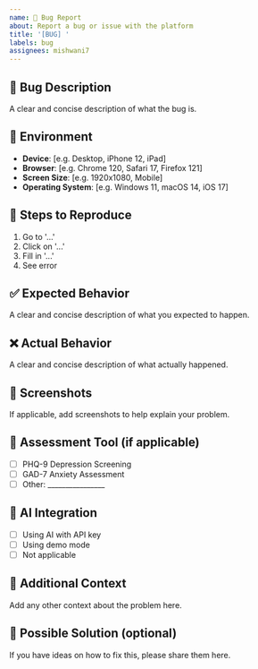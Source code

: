 ```yaml
---
name: 🐛 Bug Report
about: Report a bug or issue with the platform
title: '[BUG] '
labels: bug
assignees: mishwani7
---
```


## 🐛 Bug Description
A clear and concise description of what the bug is.

## 📱 Environment
- **Device**: [e.g. Desktop, iPhone 12, iPad]
- **Browser**: [e.g. Chrome 120, Safari 17, Firefox 121]
- **Screen Size**: [e.g. 1920x1080, Mobile]
- **Operating System**: [e.g. Windows 11, macOS 14, iOS 17]

## 🔄 Steps to Reproduce
1. Go to '...'
2. Click on '...'
3. Fill in '...'
4. See error

## ✅ Expected Behavior
A clear and concise description of what you expected to happen.

## ❌ Actual Behavior
A clear and concise description of what actually happened.

## 📸 Screenshots
If applicable, add screenshots to help explain your problem.

## 🧠 Assessment Tool (if applicable)
- [ ] PHQ-9 Depression Screening
- [ ] GAD-7 Anxiety Assessment
- [ ] Other: ________________

## 🤖 AI Integration
- [ ] Using AI with API key
- [ ] Using demo mode
- [ ] Not applicable

## 📄 Additional Context
Add any other context about the problem here.

## 🔧 Possible Solution (optional)
If you have ideas on how to fix this, please share them here.
